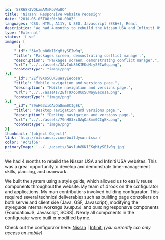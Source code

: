 ```yaml
---
id: '58R6Sv3VQkamAMmKooWu0Q'
title: 'Nissan: Responsive website redesign'
date: '2016-05-05T00:00:00.000Z'
languages: 'CSS, HTML, A11Y, & SEO, Javascript (ES6+), React'
description: 'We had 4 months to rebuild the Nissan USA and Infiniti USA websites. This was a great opportunity to develop and demonstrate time-management skills, planning, and teamwork.'
type: 'External'
status: 'Live'
images: [
      {
	"_id": "3AvIub86KIEKqMiySEIw0q",
	"title": "Packages screen, demonstrating conflict manager.",
	"description": "Packages screen, demonstrating conflict manager.",
	"url": "../../assets/3AvIub86KIEKqMiySEIw0q.png",
	"contentType": "image/png"
},{
	"_id": "2EfT9Xo5OUKSuWayEecosa",
	"title": "Mobile navigation and versions page.",
	"description": "Mobile navigation and versions page.",
	"url": "../../assets/2EfT9Xo5OUKSuWayEecosa.png",
	"contentType": "image/png"
},{
	"_id": "79nHG3xiOAqOa8mm0CIgEk",
	"title": "Desktop navigation and versions page.",
	"description": "Desktop navigation and versions page.",
	"url": "../../assets/79nHG3xiOAqOa8mm0CIgEk.png",
	"contentType": "image/png"
}]
thumbnail: '[object Object]'
link: 'http://nissanusa.com/buildyournissan'
color: '#c72f56'
primaryImage: '../../assets/3AvIub86KIEKqMiySEIw0q.jpg'
---
```


We had 4 months to rebuild the Nissan USA and Infiniti USA websites. This was a great opportunity to develop and demonstrate time-management skills, planning, and teamwork.

We built the system using a style guide, which allowed us to easily reuse components throughout the website. My team of 4 took on the configurator and applications. My main contributions involved building configurator. This required several technical deliverables such as building page controllers on both server and client side (Java, GSP, Javascript), modifying the styleguide internal workings (GulpJS), and building responsive components (FoundationJS, Javascript, SCSS). Nearly all components in the configurator were built or modified by me.

Check out the configurator here: [Nissan](http://nissanusa.com/buildyournissan/) | [Infiniti](http://infinitiusa.com/buildyourinfiniti) *(you currently can only access on mobile)*
